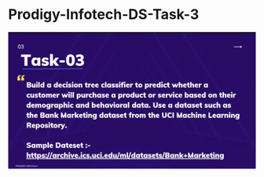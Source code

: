 # Prodigy-Infotech-DS-Task-3
![Screenshot 2024-08-02 231401](https://github.com/KumarPiyush2300/Prodigy-Infotech-DS-Task-3/blob/474d2847d989fa03f5456d6737b1fbcbaa389897/418a76fc-c32c-4748-afb8-a000b6889221.jpg)

